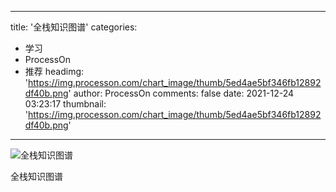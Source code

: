 
---
title: '全栈知识图谱'
categories: 
 - 学习
 - ProcessOn
 - 推荐
headimg: 'https://img.processon.com/chart_image/thumb/5ed4ae5bf346fb12892df40b.png'
author: ProcessOn
comments: false
date: 2021-12-24 03:23:17
thumbnail: 'https://img.processon.com/chart_image/thumb/5ed4ae5bf346fb12892df40b.png'
---

<div>   
<img class="thumb" alt="全栈知识图谱" src="https://img.processon.com/chart_image/thumb/5ed4ae5bf346fb12892df40b.png" referrerpolicy="no-referrer">
<p>全栈知识图谱</p>  
</div>
            